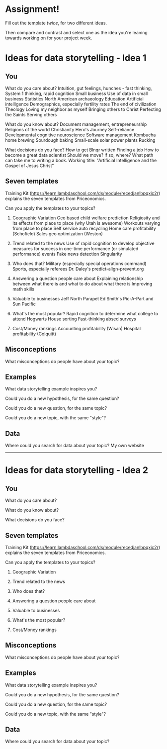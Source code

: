 # Assignment!

Fill out the template *twice*, for two different ideas.

Then compare and contrast and select one as the idea you're leaning towards
working on for your project week.


# Ideas for data storytelling - Idea 1

## You

What do you care about?
Intuition, gut feelings, hunches - fast thinking, System 1 thinking, rapid cognition
Small business
Use of data in small business
Statistics
North American archaeology
Education
Artificial intelligence
Demographics, especially fertility rates
The end of civilization
Theology
Loving my neighbor as myself
Bringing others to Christ
Perfecting the Saints
Serving others

What do you know about?
Document management, entrepreneurship
Religions of the world
Christianity
Hero's Journey
Self-reliance
Developmental cognitive neuroscience
Software management
Kombucha home brewing
Sourdough baking
Small-scale solar power plants
Rucking

What decisions do you face?
How to get Blnqr written
Finding a job
How to become a great data scientist
Should we move? if so, where?
What path can take me to writing a book. Working title: "Artificial Intelligence and the Gospel of Jesus Christ"

## Seven templates

Training Kit (https://learn.lambdaschool.com/ds/module/recedjanlbpqxic2r) explains the seven templates from Priceonomics.

Can you apply the templates to your topics? 

1. Geographic Variation
Geo based child welfare prediction
Religiosity and its effects from place to place (why Utah is awesome)
Workouts varying from place to place
Self service auto recycling 
Home care profitability (Schofield)
Sales geo optimization (Weston)

2. Trend related to the news
Use of rapid cognition to develop objective measures for success in one-time performance (or simulated performance) events
Fake news detection
Singularity

3. Who does that?
Military (especially special operations command)
Sports, especially referees
Dr. Daley's predict-align-prevent.org

4. Answering a question people care about
Explaining relationship between what there is and what to do about what there is
Improving math skills

5. Valuable to businesses
Jeff North Parapet
Ed Smith's Pic-A-Part and Sun Pacific


6. What's the most popular?
Rapid cognition to determine what college to attend
Hogwarts House sorting
Fast-thinking absed surveys

7. Cost/Money rankings
Accounting profitability (Wisan)
Hospital profitability (Colquitt)


## Misconceptions

What misconceptions do people have about your topic?


## Examples

What data storytelling example inspires you?


Could you do a new hypothesis, for the same question?


Could you do a new question, for the same topic?


Could you do a new topic, with the same "style"?


## Data

Where could you search for data about your topic?
My own website

---

# Ideas for data storytelling - Idea 2

## You

What do you care about?


What do you know about?


What decisions do you face?


## Seven templates

Training Kit (https://learn.lambdaschool.com/ds/module/recedjanlbpqxic2r) explains the seven templates from Priceonomics.

Can you apply the templates to your topics? 

1. Geographic Variation


2. Trend related to the news


3. Who does that?


4. Answering a question people care about


5. Valuable to businesses


6. What's the most popular?


7. Cost/Money rankings


## Misconceptions

What misconceptions do people have about your topic?


## Examples

What data storytelling example inspires you?


Could you do a new hypothesis, for the same question?


Could you do a new question, for the same topic?


Could you do a new topic, with the same "style"?


## Data

Where could you search for data about your topic?
